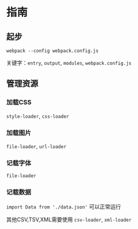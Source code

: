 # 指南

## 起步

`webpack --config webpack.config.js`

关键字：`entry`, `output`, `modules`, `webpack.config.js`

## 管理资源

### 加载CSS

`style-loader`, `css-loader`

### 加载图片

`file-loader`, `url-loader`

### 记载字体

`file-loader`

### 记载数据

`import Data from './data.json'` 可以正常运行

其他CSV,TSV,XML需要使用 `csv-loader`, `xml-loader`

